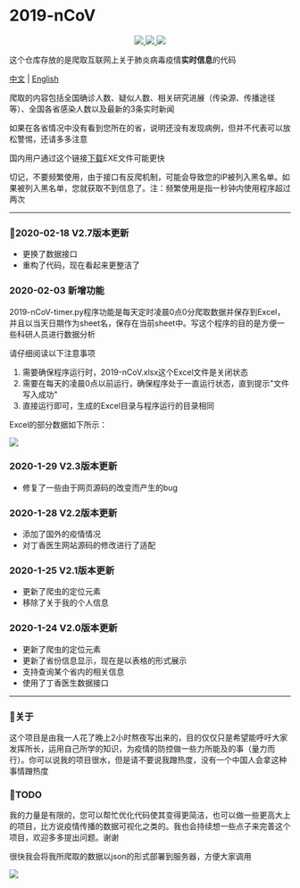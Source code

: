 # 2019-nCoV
<p align = "center">
  <a href = "https://github.com/mathors/2019-nCoV">
    <img src="https://img.shields.io/badge/Language-Python-brightgreen.svg">
  </a>
  <a href = "https://github.com/mathors/2019-nCoVe">
    <img src = "https://img.shields.io/badge/Compiler-VsCode-blue.svg">
  </a>
  <a href = "https://wmathor.com/" target = "_blank">
    <img src = "https://img.shields.io/badge/Blog-wmathor-orange.svg">
  </a>
</p>

这个仓库存放的是爬取互联网上关于肺炎病毒疫情**实时信息**的代码

[中文](https://github.com/mathors/2019-nCoV/blob/master/README-cn.md) | [English](https://github.com/mathors/2019-nCoV)

爬取的内容包括全国确诊人数、疑似人数、相关研究进展（传染源、传播途径等）、全国各省感染人数以及最新的3条实时新闻

如果在各省情况中没有看到您所在的省，说明还没有发现病例，但并不代表可以放松警惕，还请多多注意

国内用户通过这个链接[下载](https://www.qsc.zju.edu.cn/box/-49419890)EXE文件可能更快

切记，不要频繁使用，由于接口有反爬机制，可能会导致您的IP被列入黑名单。如果被列入黑名单，您就获取不到信息了。注：频繁使用是指一秒钟内使用程序超过两次

---
### :art:2020-02-18 V2.7版本更新

- 更换了数据接口
- 重构了代码，现在看起来更整洁了

### 2020-02-03 新增功能
2019-nCoV-timer.py程序功能是每天定时凌晨0点0分爬取数据并保存到Excel，并且以当天日期作为sheet名，保存在当前sheet中。写这个程序的目的是方便一些科研人员进行数据分析

请仔细阅读以下注意事项

1. 需要确保程序运行时，2019-nCoV.xlsx这个Excel文件是关闭状态
2. 需要在每天的凌晨0点以前运行，确保程序处于一直运行状态，直到提示"文件写入成功"
3. 直接运行即可，生成的Excel目录与程序运行的目录相同

Excel的部分数据如下所示：

![](https://s2.ax1x.com/2020/02/03/1UMBgf.png)

### 2020-1-29 V2.3版本更新

- 修复了一些由于网页源码的改变而产生的bug

### 2020-1-28 V2.2版本更新

- 添加了国外的疫情情况
- 对丁香医生网站源码的修改进行了适配

### 2020-1-25 V2.1版本更新

- 更新了爬虫的定位元素
- 移除了关于我的个人信息


### 2020-1-24 V2.0版本更新

- 更新了爬虫的定位元素
- 更新了省份信息显示，现在是以表格的形式展示
- 支持查询某个省内的相关信息
- 使用了丁香医生数据接口

----

### :rocket:关于

这个项目是由我一人花了晚上2小时熬夜写出来的，目的仅仅只是希望能呼吁大家发挥所长，运用自己所学的知识，为疫情的防控做一些力所能及的事（量力而行）。你可以说我的项目很水，但是请不要说我蹭热度，没有一个中国人会拿这种事情蹭热度

### :tada:TODO

我的力量是有限的，您可以帮忙优化代码使其变得更简洁，也可以做一些更高大上的项目，比方说疫情传播的数据可视化之类的。我也会持续想一些点子来完善这个项目，欢迎多多提出问题。谢谢

很快我会将我所爬取的数据以json的形式部署到服务器，方便大家调用

![](https://s2.ax1x.com/2020/01/28/1KNPUK.gif)
